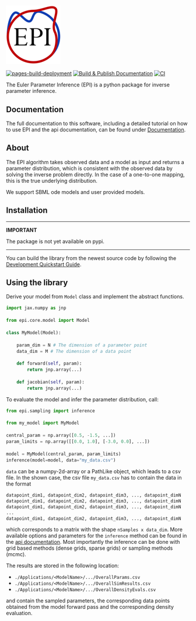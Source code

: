 <!-- # Euler Parameter Inference -->
<h1></h1>

![EPI](epi.png "logo")

<!-- The badges we want to display -->
[![pages-build-deployment](https://github.com/Systems-Theory-in-Systems-Biology/EPI/actions/workflows/pages/pages-build-deployment/badge.svg)](https://github.com/Systems-Theory-in-Systems-Biology/EPI/actions/workflows/pages/pages-build-deployment)
[![Build & Publish Documentation](https://github.com/Systems-Theory-in-Systems-Biology/EPI/actions/workflows/sphinx.yml/badge.svg)](https://github.com/Systems-Theory-in-Systems-Biology/EPI/actions/workflows/sphinx.yml)
[![CI](https://github.com/Systems-Theory-in-Systems-Biology/EPI/actions/workflows/ci.yml/badge.svg)](https://github.com/Systems-Theory-in-Systems-Biology/EPI/actions/workflows/ci.yml)

The Euler Parameter Inference (EPI) is a python package for inverse parameter inference.

## Documentation

The full documentation to this software, including a detailed tutorial on how to use EPI and the api documentation, can be found under [Documentation](https://Systems-Theory-in-Systems-Biology.github.io/EPI/).

## About

The EPI algorithm takes observed data and a model as input and returns a parameter distribution, which is consistent with the observed data by solving the inverse problem directly. In the case of a one-to-one mapping, this is the true underlying distribution.

We support SBML ode models and user provided models.

## Installation

  ---
  **IMPORTANT**

  The package is not yet available on pypi.

  <!-- ```text
  pip install epi
  ``` -->

  ---

You can build the library from the newest source code by following the [Development Quickstart Guide](./DEVELOPMENT.md#quickstart).

## Using the library

Derive your model from ```Model``` class and implement the abstract functions.

```python
import jax.numpy as jnp

from epi.core.model import Model

class MyModel(Model):

    param_dim = N # The dimension of a parameter point
    data_dim = M # The dimension of a data point

    def forward(self, param):
        return jnp.array(...)

    def jacobian(self, param):
        return jnp.array(...)
```

To evaluate the model and infer the parameter distribution, call:

```python
from epi.sampling import inference

from my_model import MyModel

central_param = np.array([0.5, -1.5, ...])
param_limits = np.array([[0.0, 1.0], [-3.0, 0.0], ...])

model = MyModel(central_param, param_limits)
inference(model=model, data="my_data.csv")
```

`data` can be a numpy-2d-array or a PathLike object, which leads to a csv file. In the shown case, the csv file `my_data.csv` has to contain the data in the format

```text
datapoint_dim1, datapoint_dim2, datapoint_dim3, ..., datapoint_dimN
datapoint_dim1, datapoint_dim2, datapoint_dim3, ..., datapoint_dimN
datapoint_dim1, datapoint_dim2, datapoint_dim3, ..., datapoint_dimN
...
datapoint_dim1, datapoint_dim2, datapoint_dim3, ..., datapoint_dimN
```

which corresponds to a matrix with the shape `nSamples x data_dim`. More available options and parameters for the `inference` method can be found in the [api documentation](https://systems-theory-in-systems-biology.github.io/EPI/epi.core.html#module-epi.core.inference). Most importantly the inference can be done with grid based methods (dense grids, sparse grids) or sampling methods (mcmc).

The results are stored in the following location:

* `./Applications/<ModelName>/.../OverallParams.csv`
* `./Applications/<ModelName>/.../OverallSimResults.csv`
* `./Applications/<ModelName>/.../OverallDensityEvals.csv`

and contain the sampled parameters, the corresponding data points obtained from the model forward pass and the corresponding density evaluation.
